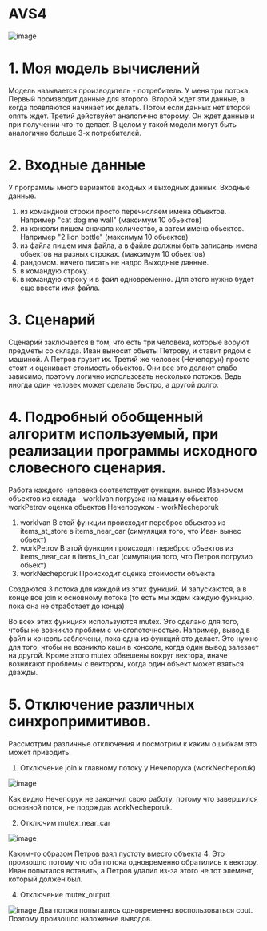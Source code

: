 # AVS4
![image](https://user-images.githubusercontent.com/113286731/206899378-1b17bc2e-7284-46b3-88ab-fc5f421f186f.png)

# 1. Моя модель вычислений
Модель называется производитель - потребитель.
У меня три потока. Первый производит данные для второго. Второй ждет эти данные, а когда появляются начинает их делать. Потом если данных нет второй опять ждет. Третий действуйет аналогично второму. Он ждет данные и при получении что-то делает. 
В целом у такой модели могут быть аналогично больше 3-х потребителей.

# 2. Входные данные
У программы много вариантов входных и выходных данных.
Входные данные.
1) из командной строки просто перечисляем имена обьектов. Например "cat dog me wall" (максимум 10 обьектов)
2) из консоли пишем сначала количество, а затем имена обьектов. Например "2 lion bottle" (максимум 10 обьектов)
3) из файла пишем имя файла, а в файле должны быть записаны имена обьектов на разных строках. (максимум 10 обьектов)
4) рандомом. ничего писать не надро
Выходные данные.
1) в командую строку.
2) в командую строку и в файл одновременно. Для этого нужно будет еще ввести имя файла.

# 3. Сценарий
Сценарий заключается в том, что есть три человека, которые воруют предметы со склада. Иван выносит обьеты Петрову, и ставит рядом с машиной. А Петров грузит их. Третий же человек (Нечепорук) просто стоит и оценивает стоимость обьектов. Они все это делают слабо зависимо, поэтому логично использовать несколько потоков. Ведь иногда один человек может сделать быстро, а другой долго.

# 4. Подробный обобщенный алгоритм используемый, при реализации программы исходного словесного сценария.
Работа каждого человека соответствует функции.
вынос Иваномом объектов из склада - workIvan
погрузка на машину обьектов - workPetrov
оценка обьектов Нечепоруком - workNecheporuk
1. workIvan 
В этой функции происходит переброс обьектов из items_at_store в items_near_car (симуляция того, что Иван вынес обьект)
2. workPetrov
В этой функции происходит переброс обьектов из items_near_car в items_in_car (симуляция того, что Петров погрузио обьект)
3. workNecheporuk
Происходит оценка стоимости объекта

Создаются 3 потока для каждой из этих функций. И запускаются, а в конце все join к основному потока (то есть мы ждем каждую функцию, пока она не отработает до конца)

Во всех этих функциях используются mutex. Это сделано для того, чтобы не возникло проблем с многопоточностью. Например, вывод в файл и консоль заблочены, пока одна из функций это делает. Это нужно для того, чтобы не возникло каши в консоле, когда один вывод залезает на другой. Кроме этого mutex обвешены вокруг вектора, иначе возникают проблемы с вектором, когда один объект может взяться дважды.

# 5. Отключение различных синхропримитивов.
Рассмотрим различные отключения и посмотрим к каким ошибкам это может приводить.
1) Отключение join к главному потоку у Нечепорука (workNecheporuk)

![image](https://user-images.githubusercontent.com/113286731/206903126-0cacf282-ed0d-4616-b363-41d4334b109a.png)

Как видно Нечепорук не закончил свою работу, потому что завершился основной поток, не подождав workNecheporuk.

2) Отключим mutex_near_car

![image](https://user-images.githubusercontent.com/113286731/206903701-11a3aa6a-23bb-4992-98e9-dafa6db46eac.png)

Каким-то образом Петров взял пустоту вместо объекта 4. Это произошло потому что оба потока одновременно обратились к вектору. Иван попытался вставить, а Петров удалил из-за этого не тот элемент, который должен был.

4) Отключение mutex_output

![image](https://user-images.githubusercontent.com/113286731/206903935-81f07125-200a-41ae-b9a0-e695db6e038e.png)
Два потока попытались одновременно воспользоваться cout. Поэтому произошло наложение выводов. 

